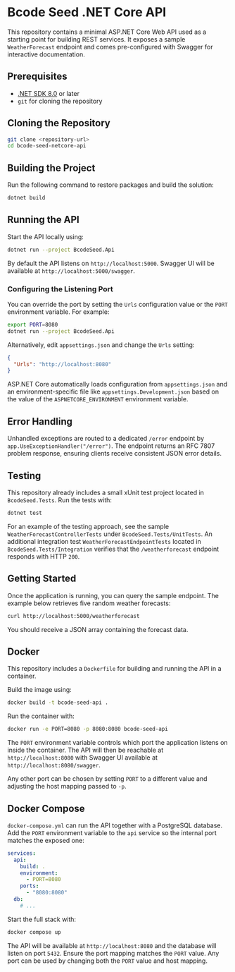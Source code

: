 # Bcode Seed .NET Core API

This repository contains a minimal ASP.NET Core Web API used as a starting point for building REST services. It exposes a sample `WeatherForecast` endpoint and comes pre-configured with Swagger for interactive documentation.

## Prerequisites

- [.NET SDK 8.0](https://dotnet.microsoft.com/download) or later
- `git` for cloning the repository

## Cloning the Repository

```bash
git clone <repository-url>
cd bcode-seed-netcore-api
```

## Building the Project

Run the following command to restore packages and build the solution:

```bash
dotnet build
```

## Running the API

Start the API locally using:

```bash
dotnet run --project BcodeSeed.Api
```

By default the API listens on `http://localhost:5000`. Swagger UI will be available at `http://localhost:5000/swagger`.

### Configuring the Listening Port

You can override the port by setting the `Urls` configuration value or the `PORT` environment variable. For example:

```bash
export PORT=8080
dotnet run --project BcodeSeed.Api
```

Alternatively, edit `appsettings.json` and change the `Urls` setting:

```json
{
  "Urls": "http://localhost:8080"
}
```

ASP.NET Core automatically loads configuration from `appsettings.json` and an
environment-specific file like `appsettings.Development.json` based on the value
of the `ASPNETCORE_ENVIRONMENT` environment variable.

## Error Handling

Unhandled exceptions are routed to a dedicated `/error` endpoint by
`app.UseExceptionHandler("/error")`. The endpoint returns an RFC 7807
problem response, ensuring clients receive consistent JSON error details.

## Testing

This repository already includes a small xUnit test project located in `BcodeSeed.Tests`. Run the tests with:

```bash
dotnet test
```

For an example of the testing approach, see the sample `WeatherForecastControllerTests` under `BcodeSeed.Tests/UnitTests`.
An additional integration test `WeatherForecastEndpointTests` located in `BcodeSeed.Tests/Integration` verifies that the `/weatherforecast` endpoint responds with HTTP `200`.

## Getting Started

Once the application is running, you can query the sample endpoint. The example below retrieves five random weather forecasts:

```bash
curl http://localhost:5000/weatherforecast
```

You should receive a JSON array containing the forecast data.


## Docker

This repository includes a `Dockerfile` for building and running the API in a container.

Build the image using:

```bash
docker build -t bcode-seed-api .
```

Run the container with:

```bash
docker run -e PORT=8080 -p 8080:8080 bcode-seed-api
```

The `PORT` environment variable controls which port the application listens on inside the container. The API will then be reachable at `http://localhost:8080` with Swagger UI available at `http://localhost:8080/swagger`.

Any other port can be chosen by setting `PORT` to a different value and adjusting the host mapping passed to `-p`.


## Docker Compose

`docker-compose.yml` can run the API together with a PostgreSQL database. Add the `PORT` environment variable to the `api` service so the internal port matches the exposed one:

```yaml
services:
  api:
    build: .
    environment:
      - PORT=8080
    ports:
      - "8080:8080"
  db:
    # ...
```

Start the full stack with:

```bash
docker compose up
```

The API will be available at `http://localhost:8080` and the database will listen on port `5432`. Ensure the port mapping matches the `PORT` value. Any port can be used by changing both the `PORT` value and host mapping.
